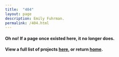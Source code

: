 ```yaml
---
title:  "404"
layout: page
description: Emily Fuhrman.
permalink: /404.html
---
```

#### Oh no! If a page once existed here, it no longer does.

#### View a full list of projects [here](/list), or return [home](/).